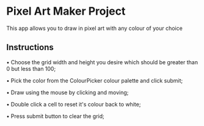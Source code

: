 # Pixel Art Maker Project
This app allows you to draw in pixel art with any colour of your choice

## Instructions

• Choose the grid width and height you desire which should be greater than 0 but less than 100; 

• Pick the color from the ColourPicker colour palette and click submit;

• Draw using the mouse by clicking and moving;

• Double click a cell to reset it's colour back to white;

• Press submit button to clear the grid;

